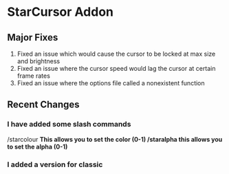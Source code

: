 # StarCursor Addon

## Major Fixes
1. Fixed an issue which would cause the cursor to be locked at max size and brightness
2. Fixed an issue where the cursor speed would lag the cursor at certain frame rates
3. Fixed an issue where the options file called a nonexistent function

## Recent Changes

### I have added some slash commands
/starcolour <r> <g> <b> This allows you to set the color (0-1)
/staralpha <a> this allows you to set the alpha (0-1)

### I added a version for classic
